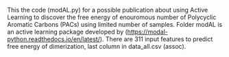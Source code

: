 This the code (modAL.py) for a possible publication about using Active Learning to discover the free energy of enouromous number of Polycyclic Aromatic Carbons (PACs) using limited number of samples. 
Folder modAL is an active learning package developed by (https://modal-python.readthedocs.io/en/latest/). 
There are 311 input features to predict free energy of dimerization, last column in data_all.csv (assoc). 
